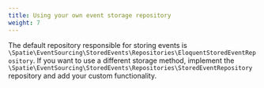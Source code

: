 ```yaml
---
title: Using your own event storage repository
weight: 7
---
```


The default repository responsible for storing events is `\Spatie\EventSourcing\StoredEvents\Repositories\EloquentStoredEventRepository`. If you want to use a different storage method, implement the `\Spatie\EventSourcing\StoredEvents\Repositories\StoredEventRepository` repository and add your custom functionality.
